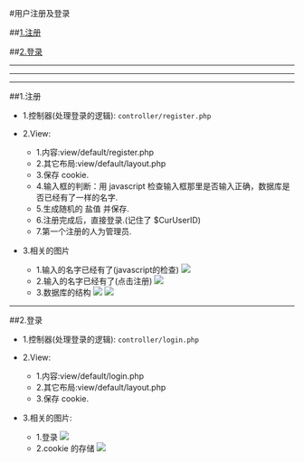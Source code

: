 #用户注册及登录

##[1.注册](#register)

##[2.登录](#login)


***
***
***


##1.注册<a name="register"/>

* 1.控制器(处理登录的逻辑):
```controller/register.php```
* 2.View:
    * 1.内容:view/default/register.php
    * 2.其它布局:view/default/layout.php
    * 3.保存 cookie.
    * 4.输入框的判断：用 javascript 检查输入框那里是否输入正确，数据库是否已经有了一样的名字.
    * 5.生成随机的 盐值 并保存.
    * 6.注册完成后，直接登录.(记住了 $CurUserID)
    * 7.第一个注册的人为管理员.
    
* 3.相关的图片
    * 1.输入的名字已经有了(javascript的检查)
![](/assets/ScreenShot2018-01-14_23.25.13.png)
    * 2.输入的名字已经有了(点击注册)
![](/assets/ScreenShot2018-01-14_23.26.11.png)
    * 3.数据库的结构
    ![](/assets/ScreenShot2018-01-15_10.00.49.png)
    ![](/assets/ScreenShot2018-01-15_10.00.20.png)

***

##2.登录<a name="login"/>

* 1.控制器(处理登录的逻辑):
```controller/login.php```
* 2.View:
    * 1.内容:view/default/login.php
    * 2.其它布局:view/default/layout.php
    * 3.保存 cookie.
    
    
* 3.相关的图片:
    * 1.登录
    ![](/assets/ScreenShot2018-01-14_16.57.32.png)
    * 2.cookie 的存储
    ![](/assets/ScreenShot2018-01-14_18.46.50.png)
    